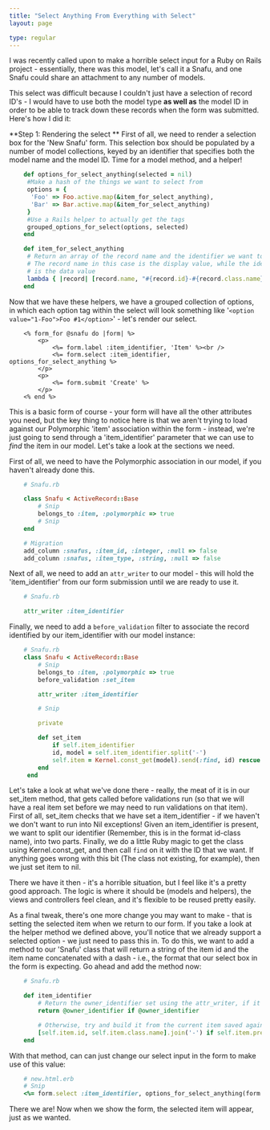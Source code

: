 ```yaml
---
title: "Select Anything From Everything with Select"
layout: page

type: regular
---
```



I was recently called upon to make a horrible select input for a Ruby on Rails project - essentially, there was this model, let's call it a Snafu, and one Snafu could share an attachment to any number of models.

This select was difficult because I couldn't just have a selection of record ID's - I would have to use both the model type **as well as** the model ID in order to be able to track down these records when the form was submitted. Here's how I did it:

**Step 1: Rendering the select **
First of all, we need to render a selection box for the 'New Snafu' form. This selection box should be populated by a number of model collections, keyed by an identifier that specifies both the model name and the model ID. Time for a model method, and a helper!

``` ruby
    def options_for_select_anything(selected = nil)
     #Make a hash of the things we want to select from
     options = {
      'Foo' => Foo.active.map(&item_for_select_anything),
      'Bar' => Bar.active.map(&item_for_select_anything)
     }
     #Use a Rails helper to actually get the tags
     grouped_options_for_select(options, selected)
    end

    def item_for_select_anything
     # Return an array of the record name and the identifier we want to use
     # The record name in this case is the display value, while the identifier
     # is the data value
     lambda { |record| [record.name, "#{record.id}-#{record.class.name}"] }
    end
```

Now that we have these helpers, we have a grouped collection of options, in which each option tag within the select will look something like '`<option value="1-Foo">Foo #1</option>`' - let's render our select.

``` erb
	<% form_for @snafu do |form| %>
		<p>
			<%= form.label :item_identifier, 'Item' %><br />
			<%= form.select :item_identifier, options_for_select_anything %>
		</p>
		<p>
			<%= form.submit 'Create' %>
		</p>
	<% end %>
```

This is a basic form of course - your form will have all the other attributes you need, but the key thing to notice here is that we aren't trying to load against our Polymorphic 'item' association within the form - instead, we're just going to send through a 'item_identifier' parameter that we can use to *find* the item in our model. Let's take a look at the sections we need.

First of all, we need to have the Polymorphic association in our model, if you haven't already done this.

``` ruby
	# Snafu.rb

	class Snafu < ActiveRecord::Base
		# Snip
		belongs_to :item, :polymorphic => true
		# Snip
	end

	# Migration
	add_column :snafus, :item_id, :integer, :null => false
	add_column :snafus, :item_type, :string, :null => false

```

Next of all, we need to add an `attr_writer` to our model - this will hold the 'item_identifier' from our form submission until we are ready to use it.

``` ruby
	# Snafu.rb

	attr_writer :item_identifier
```

Finally, we need to add a `before_validation` filter to associate the record identified by our item_identifier with our model instance:

``` ruby
	# Snafu.rb
	class Snafu < ActiveRecord::Base
		# Snip
		belongs_to :item, :polymorphic => true
		before_validation :set_item

		attr_writer :item_identifier

		# Snip

		private

		def set_item
			if self.item_identifier
			id, model = self.item_identifier.split('-')
			self.item = Kernel.const_get(model).send(:find, id) rescue nil
		end
	 end
```


Let's take a look at what we've done there - really, the meat of it is in our set_item method, that gets called before validations run (so that we will have a real item set before we may need to run validations on that item). First of all, set_item checks that we have set a item_identifier - if we haven't we don't want to run into Nil exceptions! Given an item_identifier is present, we want to split our identifier (Remember, this is in the format id-class name), into two parts. Finally, we do a little Ruby magic to get the class using Kernel.const_get, and then call `find` on it with the ID that we want. If anything goes wrong with this bit (The class not existing, for example), then we just set item to nil.

There we have it then - it's a horrible situation, but I feel like it's a pretty good approach. The logic is where it should be (models and helpers), the views and controllers feel clean, and it's flexible to be reused pretty easily.

As a final tweak, there's one more change you may want to make - that is setting the selected item when we return to our form. If you take a look at the helper method we defined above, you'll notice that we already support a selected option - we just need to pass this in. To do this, we want to add a method to our 'Snafu' class that will return a string of the item id and the item name concatenated with a dash - i.e., the format that our select box in the form is expecting. Go ahead and add the method now:

``` ruby
	# Snafu.rb

	def item_identifier
		# Return the owner_identifier set using the attr_writer, if it exists
		return @owner_identifier if @owner_identifier

		# Otherwise, try and build it from the current item saved against the model
		[self.item.id, self.item.class.name].join('-') if self.item.present?
	end
```

With that method, can can just change our select input in the form to make use of this value:

``` ruby
	# new.html.erb
	# Snip
	<%= form.select :item_identifier, options_for_select_anything(form.object.item_identifier) %>
```

There we are! Now when we show the form, the selected item will appear, just as we wanted.

